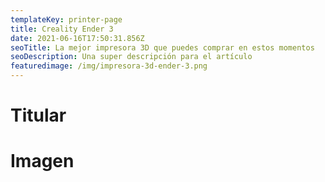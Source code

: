 ```yaml
---
templateKey: printer-page
title: Creality Ender 3
date: 2021-06-16T17:50:31.856Z
seoTitle: La mejor impresora 3D que puedes comprar en estos momentos
seoDescription: Una super descripción para el artículo
featuredimage: /img/impresora-3d-ender-3.png
---
```

<div class="w-full flex justify-center bg-primary-500">
    <div class="w-4/5 flex justify-between">
        <div class="flex justify-center items-center">
            <h1 class="text-white">Titular</h1>
        </div>
        <div class="flex justify-center items-center">
            <h1 class="text-white">Imagen</h1>
        </div>
    </div>
</div>